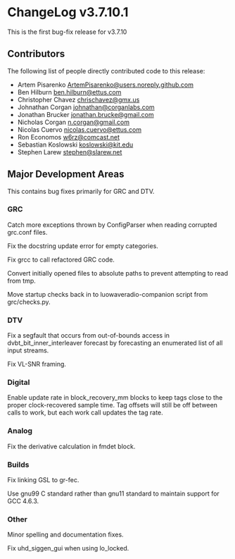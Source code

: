 ChangeLog v3.7.10.1
=================

This is the first bug-fix release for v3.7.10

Contributors
------------

The following list of people directly contributed code to this
release:

 * Artem Pisarenko <ArtemPisarenko@users.noreply.github.com>
 * Ben Hilburn <ben.hilburn@ettus.com>
 * Christopher Chavez <chrischavez@gmx.us>
 * Johnathan Corgan <johnathan@corganlabs.com>
 * Jonathan Brucker <jonathan.brucke@gmail.com>
 * Nicholas Corgan <n.corgan@gmail.com>
 * Nicolas Cuervo <nicolas.cuervo@ettus.com>
 * Ron Economos <w6rz@comcast.net>
 * Sebastian Koslowski <koslowski@kit.edu>
 * Stephen Larew <stephen@slarew.net>


## Major Development Areas

This contains bug fixes primarily for GRC and DTV.

### GRC

Catch more exceptions thrown by ConfigParser when reading corrupted grc.conf files.

Fix the docstring update error for empty categories.

Fix grcc to call refactored GRC code.

Convert initially opened files to absolute paths to prevent attempting to read from tmp.

Move startup checks back in to luowaveradio-companion script from grc/checks.py.


### DTV

Fix a segfault that occurs from out-of-bounds access in
dvbt_bit_inner_interleaver forecast by forecasting an enumerated list of all
input streams.

Fix VL-SNR framing.

### Digital

Enable update rate in block_recovery_mm blocks to keep tags close to the proper clock-recovered sample time. Tag offsets will still be off between calls to work, but each work call updates the tag rate.

### Analog

Fix the derivative calculation in fmdet block.

### Builds

Fix linking GSL to gr-fec.

Use gnu99 C standard rather than gnu11 standard to maintain support for GCC 4.6.3.

### Other

Minor spelling and documentation fixes.

Fix uhd_siggen_gui when using lo_locked.

